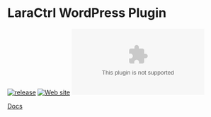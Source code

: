 # LaraCtrl WordPress Plugin
[![release](https://img.shields.io/github/release/laractrl/wp-plugin)](https://github.com/laractrl/wp-plugin/releases)
[![Web site](https://img.shields.io/badge/website-laractrl.com-brightgreen)](https://laractrl.com)
[![Web site Status](https://img.shields.io/website-up-down-green-red/http/laractrl.com)](https://laractrl.com)

[Docs](https://docs.laractrl.com)